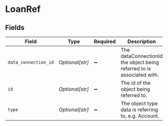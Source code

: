 # LoanRef


## Fields

| Field                                                                 | Type                                                                  | Required                                                              | Description                                                           |
| --------------------------------------------------------------------- | --------------------------------------------------------------------- | --------------------------------------------------------------------- | --------------------------------------------------------------------- |
| `data_connection_id`                                                  | *Optional[str]*                                                       | :heavy_minus_sign:                                                    | The dataConnectionId the object being referred to is associated with. |
| `id`                                                                  | *Optional[str]*                                                       | :heavy_minus_sign:                                                    | The id of the object being referred to.                               |
| `type`                                                                | *Optional[str]*                                                       | :heavy_minus_sign:                                                    | The object type data is referring to, e.g. Account.                   |